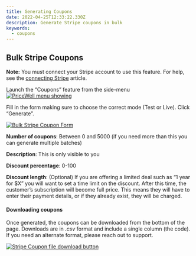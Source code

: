 ```yaml
---
title: Generating Coupons
date: 2022-04-25T12:33:22.330Z
description: Generate Stripe coupons in bulk
keywords:
  - coupons
---
```

## Bulk Stripe Coupons

**Note:** You must connect your Stripe account to use this feature. For help, see the [connecting Stripe](https://help.pricewell.io/getting-started/connecting-a-stripe-account/) article.

Launch the “Coupons” feature from the side-menu[![PriceWell menu showing ](https://help.pricewell.io/img/coupons_menu.png)](https://help.pricewell.io/img/coupons_menu.png)

Fill in the form making sure to choose the correct mode (Test or Live). Click “Generate”.

[![Bulk Stripe Coupon Form](https://help.pricewell.io/img/coupons_form.png)](https://help.pricewell.io/img/coupons_form.png)

**Number of coupons**: Between 0 and 5000 (if you need more than this you can generate multiple batches)

**Description**: This is only visible to you

**Discount percentage**: 0-100

**Discount length**: (Optional) If you are offering a limited deal such as “1 year for $X” you will want to set a time limit on the discount. After this time, the customer’s subscription will become full price. This means they will have to enter their payment details, or if they already exist, they will be charged.

#### Downloading coupons

Once generated, the coupons can be downloaded from the bottom of the page. Downloads are in *.csv* format and include a single column (the code). If you need an alternate format, please reach out to support.

[![Stripe Coupon file download button](https://help.pricewell.io/img/coupons_download.png)](https://help.pricewell.io/img/coupons_download.png)